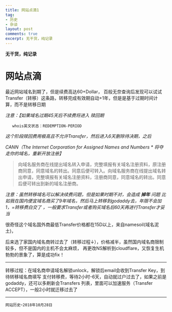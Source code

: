 ```yaml
---
title: 网站点滴1
tag:
- 历史
- 杂谈
layout: post
comments: true
excerpt: 无干货，纯记录
---
```


**无干货，纯记录**
# 网站点滴

最近网站域名到期了，但是续费高达60+Dollar，
百般无奈查询后发现可以试试 Transfer（转移）这条路，转移完成有效期自动+1年，但是是基于过期时间计算，而不是转移日期

*注意：【如果域名过期45天后不续费将进入 赎回期*

       whois英文状态：REDEMPTION-PERIOD 

*这个阶段赎回费用极高且不允许Transfer，然后进入6天删除待决期，之后*

*CANN（The Internet Corporation for Assigned Names and Numbers * 将夺走你的域名，重新开放注册】*

> 向域名服务商在线提出域名转入申请，完整填报有关域名注册资料，原注册商同意，同意域名的转出。同意后便可转入。向域名服务商在线提出域名转出申请，完整填报有关域名注册资料，注册商同意，同意域名的转出。同意后便可转出到新的域名注册商。

*注意：虽然转移域名可以解决续费问题，但是如果时期不对，会造成 **掉年** 问题*
*比如我在国内便宜域名商买了9年域名，然后马上转移到godaddy去，年限不会加1，=转移费白交了*
*，一般要求Transfer或者购买域名后60天再进行Transfer才妥当*


很奇怪这个域名国外商最低Transfer价格都在15D以上，来自namesoil(域名泥土)，

后来选了家国内域名商转过去了（转移过程↓），价格减半，虽然国内域名商限制较多，但不是国内的主机不会太麻烦，
再更改NS解析到cloudflare，又恢复生机勃勃的景象了，算是成功fix！

------------
转移过程：在域名商申请域名解锁unlock，解锁后email会收到Transfer Key，到待转移域名商填写
支付转移费，等待2小时-6天，自动就过户过去了，如果之前是godaddy，还可以多刷新会Transfers
列表，里面可以加速服务（Transfer ACCEPT），一般2小时就迁移过去了

------------

`网站历史`-`2018年10月28日`